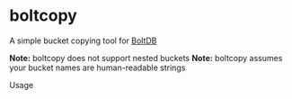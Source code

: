 boltcopy
========

A simple bucket copying tool for [BoltDB](https://github.com/boltdb/bolt)

**Note:** boltcopy does not support nested buckets
**Note:** boltcopy assumes your bucket names are human-readable strings

Usage